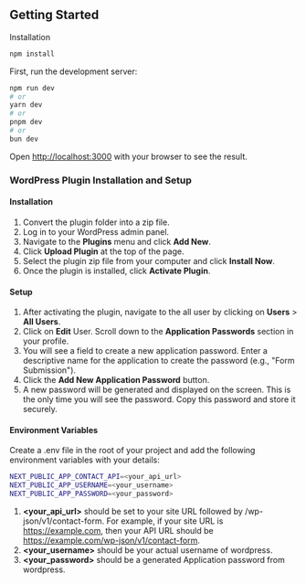 ## Getting Started

Installation

```bash
npm install
```

First, run the development server:

```bash
npm run dev
# or
yarn dev
# or
pnpm dev
# or
bun dev
```

Open [http://localhost:3000](http://localhost:3000) with your browser to see the result.

### WordPress Plugin Installation and Setup

#### Installation

1. Convert the plugin folder into a zip file.
2. Log in to your WordPress admin panel.
3. Navigate to the **Plugins** menu and click **Add New**.
4. Click **Upload Plugin** at the top of the page.
5. Select the plugin zip file from your computer and click **Install Now**.
6. Once the plugin is installed, click **Activate Plugin**.

#### Setup

1. After activating the plugin, navigate to the all user by clicking on **Users** > **All Users**.
2. Click on **Edit** User. Scroll down to the **Application Passwords** section in your profile.
3. You will see a field to create a new application password. Enter a descriptive name for the application to create the password (e.g., "Form Submission").
4. Click the **Add New Application Password** button.
5. A new password will be generated and displayed on the screen. This is the only time you will see the password. Copy this password and store it securely.

#### Environment Variables

Create a .env file in the root of your project and add the following environment variables with your details:

```bash
NEXT_PUBLIC_APP_CONTACT_API=<your_api_url>
NEXT_PUBLIC_APP_USERNAME=<your_username>
NEXT_PUBLIC_APP_PASSWORD=<your_password>
```

1. **<your_api_url>** should be set to your site URL followed by /wp-json/v1/contact-form. For example, if your site URL is https://example.com, then your API URL should be https://example.com/wp-json/v1/contact-form.
2. **<your_username>** should be your actual username of wordpress.
3. **<your_password>** should be a generated Application password from wordpress.